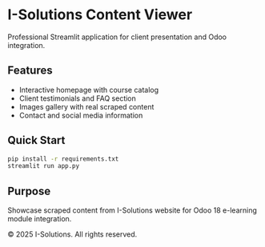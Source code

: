 # I-Solutions Content Viewer

Professional Streamlit application for client presentation and Odoo integration.

## Features
- Interactive homepage with course catalog
- Client testimonials and FAQ section
- Images gallery with real scraped content
- Contact and social media information

## Quick Start
```bash
pip install -r requirements.txt
streamlit run app.py
```

## Purpose
Showcase scraped content from I-Solutions website for Odoo 18 e-learning module integration.

© 2025 I-Solutions. All rights reserved.
